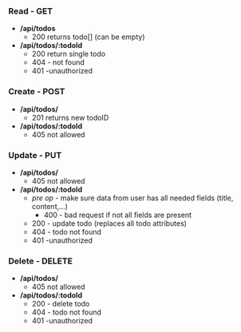 ### Read - GET
- **/api/todos**
    * 200 returns todo[] (can be empty)
- **/api/todos/:todoId**
    * 200 return single todo
    * 404 - not found
    * 401 -unauthorized
### Create - POST
- **/api/todos/**
    - 201 returns new todoID
- **/api/todos/:todoId**
    - 405 not allowed
  
### Update - PUT
- **/api/todos/**
    - 405 not allowed
- **/api/todos/:todoId**
    - *pre op* - make sure data from user has all needed fields (title, content,...)
        - 400 - bad request if not all fields are present
    - 200 - update todo (replaces all todo attributes)
    - 404 - todo not found
    - 401 -unauthorized

### Delete - DELETE
- **/api/todos/**
    - 405 not allowed
- **/api/todos/:todoId**
    - 200 - delete todo
    - 404 - todo not found
    - 401 -unauthorized
